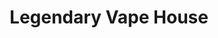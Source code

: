 ---
title: "Legendary Vape House"
url: /cabanatuan-city/legendary-vape-house/
shop: E-Zigaretten
---